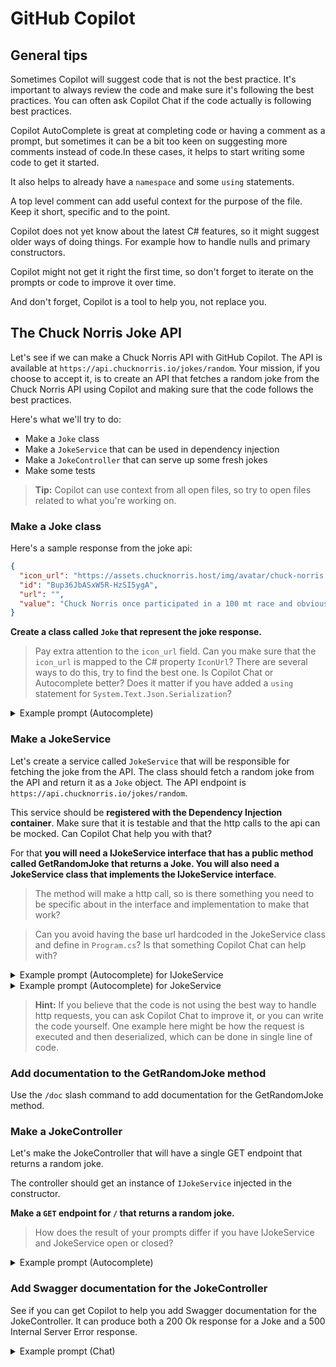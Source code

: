# GitHub Copilot

## General tips

Sometimes Copilot will suggest code that is not the best practice. It's important to always review the code and make
sure it's following the best practices. You can often ask Copilot Chat if the code actually is following best practices.

Copilot AutoComplete is great at completing code or having a comment as a prompt, but sometimes it can be a bit too keen
on suggesting more comments instead of code.In these cases, it helps to start writing some code to get it started.

It also helps to already have a `namespace` and some `using` statements.

A top level comment can add useful context for the purpose of the file. Keep it short, specific and to the point.

Copilot does not yet know about the latest C# features, so it might suggest older ways of doing things. For example how
to handle nulls and primary constructors.

Copilot might not get it right the first time, so don't forget to iterate on the prompts or code to improve it over
time.

And don't forget, Copilot is a tool to help you, not replace you.

## The Chuck Norris Joke API

Let's see if we can make a Chuck Norris API with GitHub Copilot. The API is available at
`https://api.chucknorris.io/jokes/random`. Your mission, if you choose to accept it, is to create an API
that fetches a random joke from the Chuck Norris API using Copilot and making sure that the code
follows the best practices.

Here's what we'll try to do:

* Make a `Joke` class
* Make a `JokeService` that can be used in dependency injection
* Make a `JokeController` that can serve up some fresh jokes
* Make some tests

> **Tip:** Copilot can use context from all open files, so try to open files related to what you're working on.

### Make a Joke class

Here's a sample response from the joke api:

```json
{
  "icon_url": "https://assets.chucknorris.host/img/avatar/chuck-norris.png",
  "id": "Bup36JbASxW5R-HzSI5ygA",
  "url": "",
  "value": "Chuck Norris once participated in a 100 mt race and obviously came first, light came second."
}
```

**Create a class called `Joke` that represent the joke response.**

> Pay extra attention to the `icon_url` field. Can you make sure that the `icon_url` is mapped
> to the C# property `IconUrl`? There are several ways to do this, try to find the best one. Is Copilot Chat or
> Autocomplete better? Does it matter if you have added a `using` statement for `System.Text.Json.Serialization`?

<details>
<summary>Example prompt (Autocomplete)</summary>
<pre>
/*
Create a class Joke class that can be serialized from the Chuck Norris API. 
Make sure to use the correct property names and types. Serialize/deserialize all properties names to lower snake case.
```json 
{
   "icon_url" : "https://assets.chucknorris.host/img/avatar/chuck-norris.png",
   "id" : "Bup36JbASxW5R-HzSI5ygA",
   "url" : "",
   "value" : "Chuck Norris once participated in a 100 mt race and obviously came first, but Albert Einstein died after watching that cos light came second."
}
```
*/
</pre>
</details>

### Make a JokeService

Let's create a service called `JokeService` that will be responsible for fetching the joke from the API. The class
should fetch a random joke from the API and return it as a `Joke` object. The API endpoint
is `https://api.chucknorris.io/jokes/random`.

This service should be **registered with the Dependency Injection container**. Make sure that it is testable and that
the http calls to the api can be mocked. Can Copilot Chat help you with that?

For that **you will need a IJokeService interface that has a public method called GetRandomJoke that returns a Joke.
You will also need a JokeService class that implements the IJokeService interface**.

> The method will make a http call, so is there something you need to be specific about in the interface and
> implementation to make that work?

> Can you avoid having the base url hardcoded in the JokeService class and define in `Program.cs`? Is that something
> Copilot Chat can help with?

<details>
<summary>Example prompt (Autocomplete) for IJokeService</summary>
<pre>
// Make a public interface called IJokeService that has a public async method called GetRandomJoke.
// The method returns a Joke object. 
</pre>
</details>

<details>
<summary>Example prompt (Autocomplete) for JokeService</summary>
<pre>
/*
 * Create a JokeService class that implements IJokeService.
 * The class should take an HttpClient as a constructor argument.
 * The GetRandomJoke method should make a GET request to `https://api.chucknorris.io/jokes/random` and return the result as a Joke object.
 */ 
</pre>
</details>

> **Hint:** If you believe that the code is not using the best way to handle http requests, you can ask Copilot Chat to improve it, or you can write the code yourself. One example here might be how the request is executed and then deserialized, which can be done in single line of code. 

### Add documentation to the GetRandomJoke method

Use the `/doc` slash command to add documentation for the GetRandomJoke method. 

### Make a JokeController

Let's make the JokeController that will have a single GET endpoint that returns a random joke.

The controller should get an instance of `IJokeService` injected in the constructor.

**Make a `GET` endpoint for `/` that returns a random joke.**

> How does the result of your prompts differ if you have IJokeService and JokeService open or closed?

<details>
<summary>Example prompt (Autocomplete)</summary>
<pre>
// Make a JokeController that uses the IJokeService.
// The controller should have a single Http Get endpoint that returns a random joke.
</pre>
</details>

### Add Swagger documentation for the JokeController

See if you can get Copilot to help you add Swagger documentation for the JokeController.
It can produce both a 200 Ok response for a Joke and a 500 Internal Server Error response.

<details>
<summary>Example prompt (Chat)</summary>
<pre>
Add Swagger documentation attributes to the GetJoke action
</pre>
</details>

